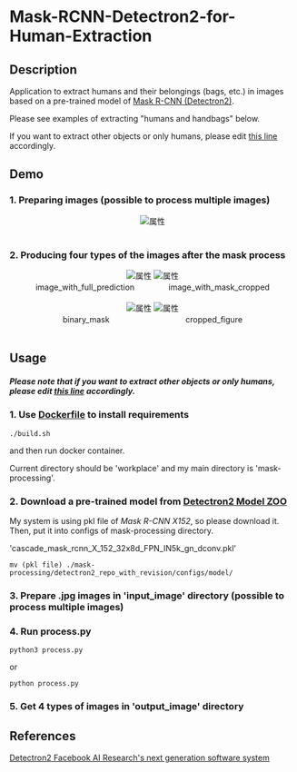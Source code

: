 # Mask-RCNN-Detectron2-for-Human-Extraction

## Description

Application to extract humans and their belongings (bags, etc.) in images based on a pre-trained model of [Mask R-CNN (Detectron2)](https://github.com/facebookresearch/detectron2). 

Please see examples of extracting "humans and handbags" below.

If you want to extract other objects or only humans, please edit [this line](https://github.com/hiroyasuakada/Mask-RCNN-Detectron2-for-Object-Extraction/blob/44d9d90fd9ff50df769c11bfe06a6ce15afd5bef/detectron2_repo_with_revision/detectron2/utils/visualizer.py#L623) accordingly.

## Demo

### 1. Preparing images (possible to process multiple images)

<div align="center">
<img src="https://github.com/hiroyasuakada/mask-processing/blob/master/demo/input_image/test_input.jpg" alt="属性" title="タイトル">
</div>

<br>

### 2. Producing four types of the images after the mask process
 
<div align="center">
<img src="https://github.com/hiroyasuakada/mask-processing/blob/master/demo/output_image/image_with_full_prediction/test_output.jpg" alt="属性">
<img src="https://github.com/hiroyasuakada/mask-processing/blob/master/demo/output_image/image_with_mask_cropped/test_output.jpg" alt="属性">
<div align="center">
image_with_full_prediction　　 　　image_with_mask_cropped
</div>

<br>

<img src="https://github.com/hiroyasuakada/mask-processing/blob/master/demo/output_image/cropped_figure/test_output.jpg" alt="属性">
<img src="https://github.com/hiroyasuakada/mask-processing/blob/master/demo/output_image/binary_mask/test_output.jpg" alt="属性">
<div align="center">
binary_mask　　　　　　 　　 　cropped_figure
</div>

</div>

<br>

## Usage

##### Please note that if you want to extract other objects or only humans, please edit [this line](https://github.com/hiroyasuakada/Mask-RCNN-Detectron2-for-Object-Extraction/blob/44d9d90fd9ff50df769c11bfe06a6ce15afd5bef/detectron2_repo_with_revision/detectron2/utils/visualizer.py#L623) accordingly.

### 1. Use [Dockerfile](<https://github.com/hiroyasuakada/mask-processing/tree/master/docker_mask_processing/>) to install requirements

    ./build.sh

and then run docker container.

Current directory should be 'workplace' and my main directory is 'mask-processing'.

### 2. Download a pre-trained model from [Detectron2 Model ZOO](<https://github.com/facebookresearch/detectron2/blob/master/MODEL_ZOO.md/>) 

My system is using pkl file of *Mask R-CNN X152*, so please download it. 
Then, put it into configs of mask-processing directory.

'cascade_mask_rcnn_X_152_32x8d_FPN_IN5k_gn_dconv.pkl'

    mv (pkl file) ./mask-processing/detectron2_repo_with_revision/configs/model/

### 3. Prepare .jpg images in 'input_image' directory (possible to process multiple images)

### 4. Run process.py

    python3 process.py
    
or
    
    python process.py
    

### 5. Get 4 types of images in 'output_image' directory


## References
[Detectron2 Facebook AI Research's next generation software system](https://github.com/facebookresearch/detectron2)
